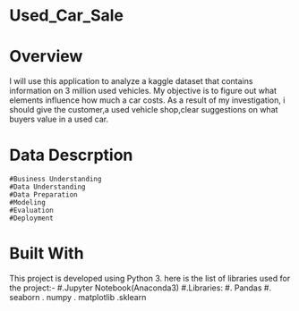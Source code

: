 # Used_Car_Sale

# Overview
I will use this application to analyze a kaggle dataset that contains information on 3 million used vehicles. My objective is to figure out what elements influence how much a car costs. As a result of my investigation, i should give the customer,a used vehicle shop,clear suggestions on what buyers value in a used car.

# Data Descrption
    #Business Understanding
    #Data Understanding
    #Data Preparation
    #Modeling
    #Evaluation
    #Deployment

# Built With
This project is developed using Python 3. here is the list of libraries used for the project:- 
#.Jupyter Notebook(Anaconda3)
#.Libraries:
    #. Pandas 
    #. seaborn 
    . numpy 
    . matplotlib 
    .sklearn
